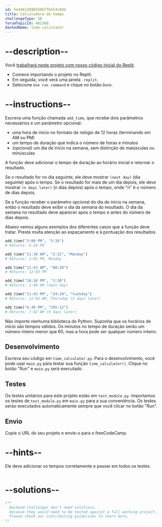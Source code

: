 ```yaml
---
id: 5e444136903586ffb414c94d
title: Calculadora de tempo
challengeType: 10
forumTopicId: 462360
dashedName: time-calculator
---
```


# --description--

Você <a href="https://replit.com/github/topcoder-platform/boilerplate-time-calculator" target="_blank" rel="noopener noreferrer nofollow">trabalhará neste projeto com nosso código inicial do Replit</a>.

-   Comece importando o projeto no Replit.
-   Em seguida, você verá uma janela `.replit`.
-   Selecione `Use run command` e clique no botão `Done`.

# --instructions--

Escreva uma função chamada `add_time`, que recebe dois parâmetros necessários e um parâmetro opcional:

- uma hora de início no formato de relógio de 12 horas (terminando em AM ou PM)
- um tempo de duração que indica o número de horas e minutos
- (opcional) um dia de início na semana, sem distinção de maiúsculas ou minúsculas

A função deve adicionar o tempo de duração ao horário inicial e retornar o resultado.

Se o resultado for no dia seguinte, ele deve mostrar `(next day)` (dia seguinte) após o tempo. Se o resultado for mais de um dia depois, ele deve mostrar `(n days later)` (n dias depois) após o tempo, onde "n" é o número de dias depois.

Se a função receber o parâmetro opcional do dia de início na semana, então o resultado deve exibir o dia da semana do resultado. O dia da semana no resultado deve aparecer após o tempo e antes do número de dias depois.

Abaixo vemos alguns exemplos dos diferentes casos que a função deve tratar. Preste muita atenção ao espaçamento e à pontuação dos resultados.

```py
add_time("3:00 PM", "3:10")
# Returns: 6:10 PM

add_time("11:30 AM", "2:32", "Monday")
# Returns: 2:02 PM, Monday

add_time("11:43 AM", "00:20")
# Returns: 12:03 PM

add_time("10:10 PM", "3:30")
# Returns: 1:40 AM (next day)

add_time("11:43 PM", "24:20", "tueSday")
# Returns: 12:03 AM, Thursday (2 days later)

add_time("6:30 PM", "205:12")
# Returns: 7:42 AM (9 days later)
```

Não importe nenhuma biblioteca do Python. Suponha que os horários de início são tempos válidos. Os minutos no tempo de duração serão um número inteiro menor que 60, mas a hora pode ser qualquer número inteiro.

## Desenvolvimento

Escreva seu código em `time_calculator.py`. Para o desenvolvimento, você pode usar `main.py` para testar sua função `time_calculator()`. Clique no botão "Run" e `main.py` será executado.

## Testes

Os testes unitários para este projeto estão em `test_module.py`. Importamos os testes de `test_module.py` em `main.py` para a sua conveniência. Os testes serão executados automaticamente sempre que você clicar no botão "Run".

## Envio

Copie o URL do seu projeto e envie-o para o freeCodeCamp.

# --hints--

Ele deve adicionar os tempos corretamente e passar em todos os testes.

```js

```

# --solutions--

```js
/**
  Backend challenges don't need solutions,
  because they would need to be tested against a full working project.
  Please check our contributing guidelines to learn more.
*/
```
